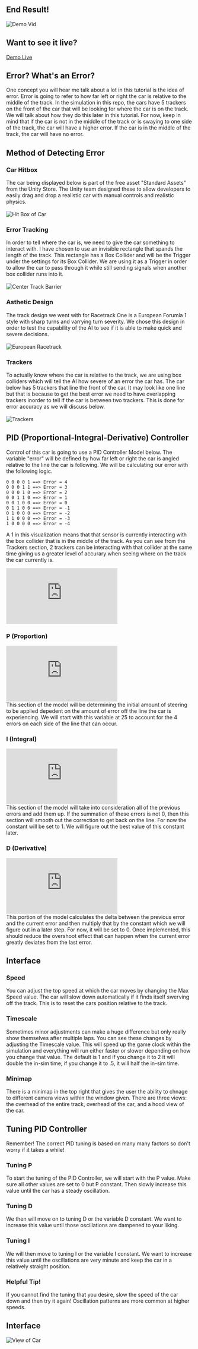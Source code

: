 ## End Result!
![Demo Vid](DemoVid.gif)

## Want to see it live?
[Demo Live](demo.html)
## Error? What's an Error?

One concept you will hear me talk about a lot in this tutorial is the idea of error. Error is going to refer to how far left or right the car is relative to the middle of the track.
In the simulation in this repo, the cars have 5 trackers on the front of the car that will be looking for where the car is on the track. We will talk about how they do this later in this tutorial. For now, keep in mind that if the car is not in the middle of the track or is swaying to one side of the track, the car will have a higher error. If the car is in the middle of the track, the car will have no error. 

## Method of Detecting Error

### Car Hitbox
The car being displayed below is part of the free asset "Standard Assets" from the Unity Store. The Unity team designed these to allow developers to easily drag and drop a realistic car with manual controls and realistic physics. <br><br>
![Hit Box of Car](HitBox.png)

### Error Tracking
In order to tell where the car is, we need to give the car something to interact with. I have chosen to use an invisible rectangle that spands the length of the track. This rectangle has a Box Collider and will be the Trigger under the settings for its Box Collider. We are using it as a Trigger in order to allow the car to pass through it while still sending signals when another box collider runs into it. <br><br>
![Center Track Barrier](CenterTrack.png)

### Asthetic Design
The track design we went with for Racetrack One is a European Forumla 1 style with sharp turns and varrying turn severity. We chose this design in order to test the capability of the AI to see if it is able to make quick and severe decisions. <br><br>
![European Racetrack](EuropeanRacetrack.png)

### Trackers 
To actually know where the car is relative to the track, we are using box colliders which will tell the AI how severe of an error the car has. The car below has 5 trackers that line the front of the car. It may look like one line but that is because to get the best error we need to have overlapping trackers inorder to tell if the car is between two trackers. This is done for error accuracy as we will discuss below. <br><br>
![Trackers](Capture.PNG)

## PID (Proportional-Integral-Derivative) Controller

Control of this car is going to use a PID Controller Model below. The variable "error" will be defined by how far left or right the car is angled relative to the line the car is following. We will be calculating our error with the following logic.

    0 0 0 0 1 ==> Error = 4
    0 0 0 1 1 ==> Error = 3
    0 0 0 1 0 ==> Error = 2
    0 0 1 1 0 ==> Error = 1
    0 0 1 0 0 ==> Error = 0
    0 1 1 0 0 ==> Error = -1
    0 1 0 0 0 ==> Error = -2
    1 1 0 0 0 ==> Error = -3
    1 0 0 0 0 ==> Error = -4

A 1 in this visualization means that that sensor is currently interacting with the box collider that is in the middle of the track. As you can see from the Trackers section, 2 trackers can be interacting with that collider at the same time giving us a greater level of accurary when seeing where on the track the car currently is. 

![\Large \alpha _{error} = (J_P\vert_{J_{P=25}}error) - (J_D\vert_{J_{D=0}}\frac{d}{dt}error) - (J_I\vert_{J_{I=0}}\sum_{n=0}^{k\vert_{k=v.len}}v\vert_{v=v[]})](https://latex.codecogs.com/gif.latex?%5CLarge%20%5Calpha%20_%7Berror%7D%20%3D%20%28J_P%5Cvert_%7BJ_%7BP%3D25%7D%7Derror%29%20-%20%28J_D%5Cvert_%7BJ_%7BD%3D0%7D%7D%5Cfrac%7Bd%7D%7Bdt%7Derror%29%20-%20%28J_I%5Cvert_%7BJ_%7BI%3D0%7D%7D%5Csum_%7Bn%3D0%7D%5E%7Bk%5Cvert_%7Bk%3Dv.len%7D%7Dv%5Cvert_%7Bv%3Dv%5B%5D%7D%29)

### P (Proportion)
![\Large (J_P\vert_{J_{P=25}}error)](https://latex.codecogs.com/gif.latex?%28J_P%5Cvert_%7BJ_%7BP%3D25%7D%7Derror%29) <br>
This section of the model will be determining the initial amount of steering to be applied depedent on the amount of error off the line the car is experiencing. We will start with this variable at 25 to account for the 4 errors on each side of the line that can occur. 
### I (Integral)
![\Large (J_I\sum_{n=0}^{k\vert_{k=v.len}}v\vert_{v=v[]})](https://latex.codecogs.com/gif.latex?%28J_I%5Csum_%7Bn%3D0%7D%5E%7Bk%5Cvert_%7Bk%3Dv.len%7D%7Dv%5Cvert_%7Bv%3Dv%5B%5D%7D%29) <br>
This section of the model will take into consideration all of the previous errors and add them up. If the summation of these errors is not 0, then this section will smooth out the correction to get back on the line. For now the constant will be set to 1. We will figure out the best value of this constant later.
### D (Derivative)
![(J_D\vert_{J_{D=0}}\frac{d}{dt}error) ](https://latex.codecogs.com/gif.latex?%28J_D%5Cvert_%7BJ_%7BD%3D0%7D%7D%5Cfrac%7Bd%7D%7Bdt%7Derror%29) <br>
This portion of the model calculates the delta between the previous error and the current error and then multiply that by the constant which we will figure out in a later step. For now, it will be set to 0. Once implemented, this should reduce the overshoot effect that can happen when the current error greatly deviates from the last error. 

## Interface
### Speed
You can adjust the top speed at which the car moves by changing the Max Speed value. The car will slow down automatically if it finds itself swerving off the track. This is to reset the cars position relative to the track.
### Timescale
Sometimes minor adjustments can make a huge difference but only really show themselves after multiple laps. You can see these changes by adjusting the Timescale value. This will speed up the game clock within the simulation and everything will run either faster or slower depending on how you change that value. The default is 1 and if you change it to 2 it will double the in-sim time; if you change it to .5, it will half the in-sim time.
### Minimap
There is a minimap in the top right that gives the user the ability to chnage to different camera views within the window given. There are three views: the overhead of the entire track, overhead of the car, and a hood view of the car. 

## Tuning PID Controller

Remember! The correct PID tuning is based on many many factors so don't worry if it takes a while!

### Tuning P
To start the tuning of the PID Controller, we will start with the P value. Make sure all other values are set to 0 but P constant. Then slowly increase this value until the car has a steady oscillation. 

### Tuning D
We then will move on to tuning D or the variable D constant. We want to increase this value until those oscillations are dampened to your liking. 

### Tuning I
We will then move to tuning I or the variable I constant. We want to increase this value until the oscillations are very minute and keep the car in a relatively straight position.

### Helpful Tip!
If you cannot find the tuning that you desire, slow the speed of the car down and then try it again! Oscillation patterns are more common at higher speeds.

## Interface
![View of Car](Interface.png)
